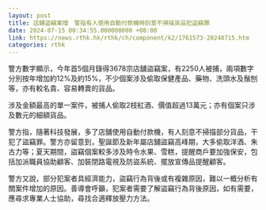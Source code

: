 ```yaml
---
layout: post
title: 店舖盜竊案增　警指有人使用自動付款機時刻意不掃描貨品犯盜竊罪
date: 2024-07-15 00:34:55.000000000 +08:00
link: https://news.rthk.hk/rthk/ch/component/k2/1761573-20240715.htm
categories: rthk
---
```


警方數字顯示，今年首5個月錄得3678宗店舖盜竊案，有2250人被捕，兩項數字分別按年增加約12%及約15%，不少個案涉及偷取保健產品、藥物、洗頭水及鬚刨等，亦有較名貴、容易轉賣的貨品。

涉及金額最高的單一案件，被捕人偷取2枝紅酒、價值超過13萬元；亦有個案只涉及數元的細額貨品。

警方指，隨著科技發展，多了店舖使用自動付款機，有人刻意不掃描部分貨品，干犯了盜竊罪。警方亦留意到，聖誕節及新年屬店舖盜竊高峰期，大多偷取洋酒、朱古力等；夏天期間，盜竊個案較多涉及時令水果、雪糕，提醒商戶要加強保安，包括加派職員協助顧客、加裝閉路電視及防盜系統、擺放宣傳品提醒顧客。

警方又說，部分犯案者具經濟能力，盜竊行為背後或有複雜原因，難以一概分析有關案件增加的原因。善導會呼籲，犯案者需要了解盜竊行為背後原因，如有需要，應尋求專業人士協助，尋找合適釋放壓力方法。

